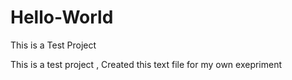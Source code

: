 # Hello-World
This is a Test Project

This is a test project , Created this text file for my own exepriment 
